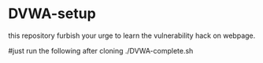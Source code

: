 # DVWA-setup
this repository furbish your urge to learn the vulnerability hack on webpage.

#just run the following after cloning
./DVWA-complete.sh
